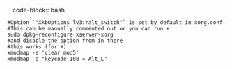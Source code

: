 .. code-block:: bash

    #Option `"XkbOptions lv3:ralt_switch"` is set by default in xorg.conf.
    #This can be manually commented out or you can run +
    sudo dpkg-reconfigure xserver-xorg
    #and disable the option from in there
    #this works (for X):
    xmodmap -e 'clear mod5'
    xmodmap -e "keycode 108 = Alt_L"

